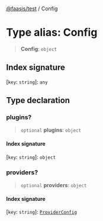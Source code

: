 [@faasjs/test](../README.md) / Config

# Type alias: Config

> **Config**: `object`

## Index signature

 \[`key`: `string`\]: `any`

## Type declaration

### plugins?

> `optional` **plugins**: `object`

#### Index signature

 \[`key`: `string`\]: `object`

### providers?

> `optional` **providers**: `object`

#### Index signature

 \[`key`: `string`\]: [`ProviderConfig`](ProviderConfig.md)
